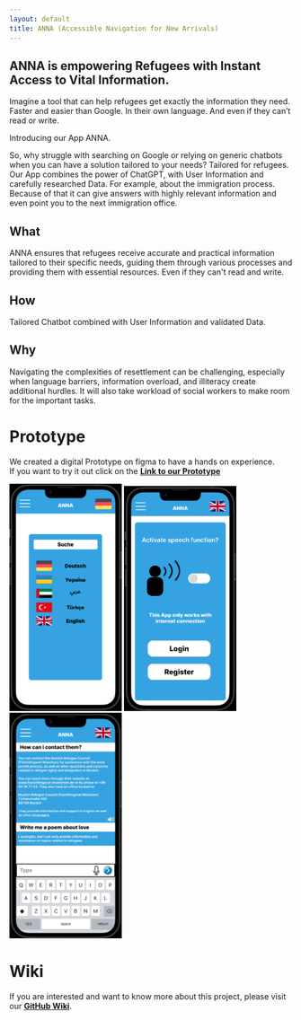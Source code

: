 ```yaml
---
layout: default
title: ANNA (Accessible Navigation for New Arrivals)
---
```


## ANNA is empowering Refugees with Instant Access to Vital Information.


Imagine a tool that can help refugees get exactly the information they need. Faster and easier than Google. In their own language. And even if they can’t read or write.

Introducing our App ANNA.

So, why struggle with searching on Google or relying on generic chatbots when you can have a solution tailored to your needs? Tailored for refugees. Our App combines the power of ChatGPT, with User Information and carefully researched Data. For example, about the immigration process. Because of that it can give answers with highly relevant information and even point you to the next immigration office.



## What
ANNA ensures that refugees receive accurate and practical information tailored to their specific needs, guiding them through various processes and providing them with essential resources. Even if they can't read and write.

## How
Tailored Chatbot combined with User Information and validated Data. 

## Why
Navigating the complexities of resettlement can be challenging, especially when language barriers, information overload, and illiteracy create additional hurdles. It will also take workload of social workers to make room for the important tasks.

# Prototype
We created a digital Prototype on figma to have a hands on experience.  
If you want to try it out click on the 
**[Link to our Prototype](https://www.figma.com/proto/XbzkLkKWHi29msgiZa1eYH/Prototype?type=design&node-id=1-159&scaling=scale-down&page-id=0%3A1&starting-point-node-id=1%3A159&mode=design)**

<img src="Documents/pages-files/language.png" alt="language" width="200"/>
<img src="Documents/pages-files/speech.png" alt="speech" width="200"/>
<img src="Documents/pages-files/chat.png" alt="chat" width="200"/>

# Wiki

If you are interested and want to know more about this project, please visit our **[GitHub Wiki](https://github.com/Real-Projects-Digitalization/ANNA-Team-6-SS23-/wiki)**.